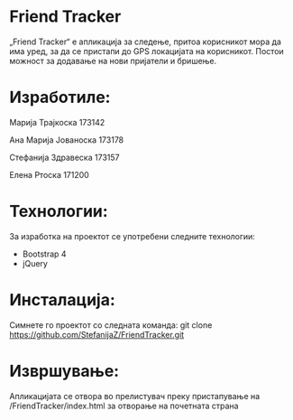 # Friend Tracker

„Friend Tracker“ е апликација за следење, притоа корисникот мора да има уред, за да се пристапи до GPS локацијата на корисникот. 
Постои можност за додавање на нови пријатели и бришење.

# Изработиле:
Марија Трајкоска 173142

Ана Марија Јованоска 173178

Стефанија Здравеска 173157

Елена Ртоска 171200

# Технологии:
За изработка на проектот се употребени следните технологии:

- Bootstrap 4
- jQuery

# Инсталација:

Симнете го проектот со следната команда: 
git clone https://github.com/StefanijaZ/FriendTracker.git

# Извршување:

Апликацијата се отвора во прелистувач преку пристапување на 
/FriendTracker/index.html за отворање на почетната страна

